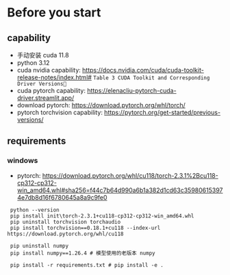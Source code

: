 # Before you start

## capability 

+ 手动安装 cuda 11.8
+ python 3.12 
+ cuda nvidia capability:  https://docs.nvidia.com/cuda/cuda-toolkit-release-notes/index.html#
  `Table 3 CUDA Toolkit and Corresponding Driver Versions`
+ cuda pytorch capability: https://elenacliu-pytorch-cuda-driver.streamlit.app/
+ download pytorch: https://download.pytorch.org/whl/torch/
+ pytorch torchvision capability: https://pytorch.org/get-started/previous-versions/



## requirements

### windows
+ pytorch: https://download.pytorch.org/whl/cu118/torch-2.3.1%2Bcu118-cp312-cp312-win_amd64.whl#sha256=f44c7b64d990a6b1a382d1cd63c359806153974e7db8d16f6780645a8a9c9fe0
```shell
 python --version
 pip install init\torch-2.3.1+cu118-cp312-cp312-win_amd64.whl
 pip uninstall torchvision torchaudio
 pip install torchvision==0.18.1+cu118 --index-url https://download.pytorch.org/whl/cu118
 
 pip uninstall numpy
 pip install numpy==1.26.4 # 模型使用的老版本 numpy
 
 pip install -r requirements.txt # pip install -e .
```